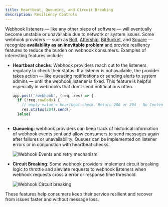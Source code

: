 ```yaml
---
title: Heartbeat, Queueing, and Circuit Breaking
description: Resiliency Controls
--- 
```



[comment]: <TODO: @sudobinbash: Future: Break sections into categories>

Webhook listeners — like any other piece of software — will eventually become unstable or unavailable due to network or system issues. Some webhook providers — such as [Bolt](https://help.bolt.com/developers/guides/webhooks/webhook-failure-notifications/), [Aftership](https://www.aftership.com/docs/aftership/webhook/webhook-overview#retry-webhooks), [BitBucket](https://confluence.atlassian.com/bitbucketserver/manage-webhooks-938025878.html#Managewebhooks-Circuitbreaking), and [Square](https://developer.squareup.com/docs/webhooks/overview#notification-retries) — recognize **availability as an inevitable problem** and provide resiliency features to reduce the burden on webhook consumers. Examples of interesting features include:

- **Heartbeat checks**: Webhook providers reach out to the listeners regularly to check their status. If a listener is not available, the provider takes action — like queueing notifications or sending alerts to system admins — until the webhook listener is fixed. This feature is helpful especially in webhooks that don't send notifications often.

    ```js
    app.post('/webhook', (req, res) => {
      if (!req.rawBody) {
        // empty value = heartbeat check. Return 200 or 204 - No Content
        res.status(204).send()
      }else{
        ...
    ```

- **Queueing**: webhook providers can keep track of historical information of webhook events sent and allow consumers to send messages again after failures or unavailability. Queues can be implemented on listener errors or in conjunction with heartbeat checks.

    ![Webhook Events and retry mechanism](/img/webhook_failure.png)

- **Circuit Breaking**: Some webhook providers implement circuit breaking logic to throttle and aleviate requests to webhook listeners when webhook requests cross a error or response time threshold.

    ![Webhook Circuit breaking](/img/circuit_breaking.png)

These features help consumers keep their service resilient and recover from issues faster and without message loss. 

